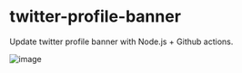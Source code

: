 # twitter-profile-banner

Update twitter profile banner with Node.js + Github actions.


![image](https://user-images.githubusercontent.com/23126394/198934041-96a1101a-2034-4575-ba5f-619e3af6a14e.png)


